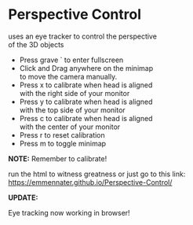 # Perspective Control
uses an eye tracker to control the perspective<br>
of the 3D objects

- Press grave ` to enter fullscreen
- Click and Drag anywhere on the minimap<br>
  to move the camera manually.
- Press x to calibrate when head is aligned<br>
  with the right side of your monitor
- Press y to calibrate when head is aligned<br>
  with the top side of your monitor
- Press c to calibrate when head is aligned<br>
  with the center of your monitor
- Press r to reset calibration
- Press m to toggle minimap

<b>NOTE:</b> Remember to calibrate!<br>

run the html to witness greatness or just go to this link:<br>
https://emmennater.github.io/Perspective-Control/

<b>UPDATE:</b>
<p>  Eye tracking now working in browser!</p>